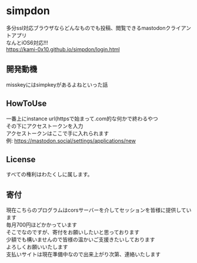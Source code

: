 # simpdon 
多分ssl対応ブラウザならどんなものでも投稿、閲覧できるmastodonクライアントアプリ<br>
なんとiOS6対応!!!<br>
https://kami-0x10.github.io/simpdon/login.html<br>

## 開発動機
misskeyにはsimpkeyがあるよねといった話<br>

## HowToUse
一番上にinstance url(httpsで始まって.com的な何かで終わるやつ<br>
その下にアクセストークンを入力<br>
アクセストークンはここで手に入れられます<br>
例: https://mastodon.social/settings/applications/new<br>

## License
すべての権利はわたくしに属します。

## 寄付
現在こちらのプログラムはcorsサーバーを介してセッションを皆様に提供しています<br>
毎月700円ほどかかっています<br>
そこでなのですが、寄付をお願いしたいと思っております<br>
少額でも構いませんので皆様の温かいご支援きたいしております<br>
よろしくお願いいたします<br>
支払いサイトは現在準備中なので出来上がり次第、連絡いたします<br>

